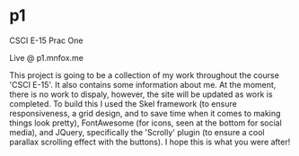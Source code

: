 p1
==

CSCI E-15 Prac One

Live @ p1.mnfox.me

This project is going to be a collection of my work throughout the course 'CSCI E-15'. It also contains some information about me. At the moment, there is no work to dispaly, however, the site will be updated as work is completed. To build this I used the Skel framework (to ensure responsiveness, a grid design, and to save time when it comes to making things look pretty), FontAwesome (for icons, seen at the bottom for social media), and JQuery, specifically the 'Scrolly' plugin (to ensure a cool parallax scrolling effect with the buttons). I hope this is what you were after! 
